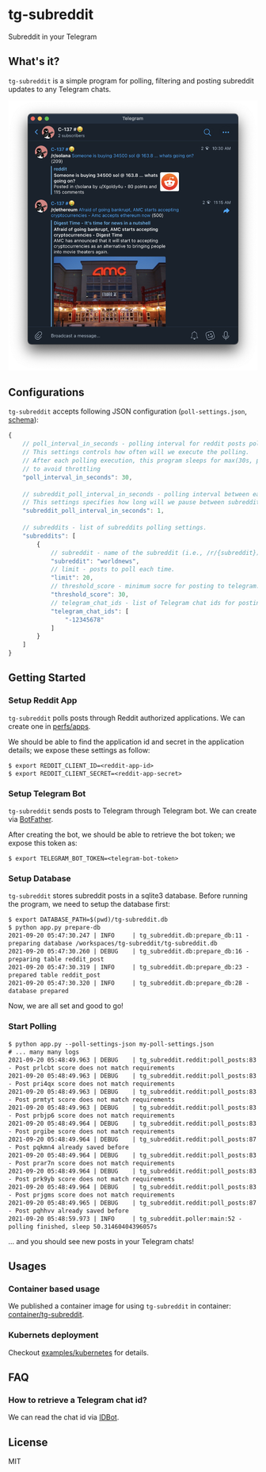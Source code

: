 # tg-subreddit

Subreddit in your Telegram

## What's it?

`tg-subreddit` is a simple program for polling, filtering and posting subreddit updates to any Telegram chats.

![](docs/images/sample.png)

## Configurations

`tg-subreddit` accepts following JSON configuration (`poll-settings.json`, [schema](./tg_subreddit/models.py)):

```javascript
{
    // poll_interval_in_seconds - polling interval for reddit posts polling action.
    // This settings controls how often will we execute the polling.
    // After each polling execution, this program sleeps for max(30s, poll_interval - polling_execute_duration)
    // to avoid throttling
    "poll_interval_in_seconds": 30,

    // subreddit_poll_interval_in_seconds - polling interval between each subreddit,
    // This settings specifies how long will we pause between subreddit pollings.
    "subreddit_poll_interval_in_seconds": 1,

    // subreddits - list of subreddits polling settings.
    "subreddits": [
        {
            // subreddit - name of the subreddit (i.e., /r/{subreddit}).
            "subreddit": "worldnews",
            // limit - posts to poll each time.
            "limit": 20,
            // threshold_score - minimum socre for posting to telegram.
            "threshold_score": 30,
            // telegram_chat_ids - list of Telegram chat ids for posting.
            "telegram_chat_ids": [
                "-12345678"
            ]
        }
    ]
}
```

## Getting Started

### Setup Reddit App

`tg-subreddit` polls posts through Reddit authorized applications. We can create one in [perfs/apps](https://old.reddit.com/prefs/apps/).

We should be able to find the application id and secret in the application details; we expose these settings as follow:

```
$ export REDDIT_CLIENT_ID=<reddit-app-id>
$ export REDDIT_CLIENT_SECRET=<reddit-app-secret>
```

### Setup Telegram Bot

`tg-subreddit` sends posts to Telegram through Telegram bot. We can create via [BotFather](https://core.telegram.org/bots#3-how-do-i-create-a-bot).

After creating the bot, we should be able to retrieve the bot token; we expose this token as:

```
$ export TELEGRAM_BOT_TOKEN=<telegram-bot-token>
```

### Setup Database

`tg-subreddit` stores subreddit posts in a sqlite3 database. Before running the program, we need to setup the database first:

```
$ export DATABASE_PATH=$(pwd)/tg-subreddit.db
$ python app.py prepare-db
2021-09-20 05:47:30.247 | INFO     | tg_subreddit.db:prepare_db:11 - preparing database /workspaces/tg-subreddit/tg-subreddit.db
2021-09-20 05:47:30.260 | DEBUG    | tg_subreddit.db:prepare_db:16 - preparing table reddit_post
2021-09-20 05:47:30.319 | INFO     | tg_subreddit.db:prepare_db:23 - prepared table reddit_post
2021-09-20 05:47:30.320 | INFO     | tg_subreddit.db:prepare_db:28 - database prepared
```

Now, we are all set and good to go!

### Start Polling

```
$ python app.py --poll-settings-json my-poll-settings.json
# ... many many logs
2021-09-20 05:48:49.963 | DEBUG    | tg_subreddit.reddit:poll_posts:83 - Post prlcbt score does not match requirements
2021-09-20 05:48:49.963 | DEBUG    | tg_subreddit.reddit:poll_posts:83 - Post pri4qx score does not match requirements
2021-09-20 05:48:49.963 | DEBUG    | tg_subreddit.reddit:poll_posts:83 - Post prmtyt score does not match requirements
2021-09-20 05:48:49.963 | DEBUG    | tg_subreddit.reddit:poll_posts:83 - Post prbjp6 score does not match requirements
2021-09-20 05:48:49.964 | DEBUG    | tg_subreddit.reddit:poll_posts:83 - Post prgibe score does not match requirements
2021-09-20 05:48:49.964 | DEBUG    | tg_subreddit.reddit:poll_posts:87 - Post pqkmn4 already saved before
2021-09-20 05:48:49.964 | DEBUG    | tg_subreddit.reddit:poll_posts:83 - Post prar7n score does not match requirements
2021-09-20 05:48:49.964 | DEBUG    | tg_subreddit.reddit:poll_posts:83 - Post prk9yb score does not match requirements
2021-09-20 05:48:49.964 | DEBUG    | tg_subreddit.reddit:poll_posts:83 - Post prjgms score does not match requirements
2021-09-20 05:48:49.965 | DEBUG    | tg_subreddit.reddit:poll_posts:87 - Post pqhhvv already saved before
2021-09-20 05:48:59.973 | INFO     | tg_subreddit.poller:main:52 - polling finished, sleep 50.31460404396057s
```

... and you should see new posts in your Telegram chats!

## Usages

### Container based usage

We published a container image for using `tg-subreddit` in container: [container/tg-subreddit](https://github.com/bcho/tg-subreddit/pkgs/container/tg-subreddit).

### Kubernets deployment

Checkout [examples/kubernetes](./docs/examples/kubernetes) for details.

## FAQ

### How to retrieve a Telegram chat id?

We can read the chat id via [IDBot](https://t.me/username_to_id_bot).

## License

MIT
